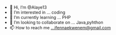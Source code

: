 - 👋 Hi, I’m @Alaye13
- 👀 I’m interested in ... coding
- 🌱 I’m currently learning ... PHP
- 💞️ I’m looking to collaborate on ... Java,pyhthon
- 📫 How to reach me ...ifennaekwenem@gmail.com

<!---
Alaye13/Alaye13 is a ✨ special ✨ repository because its `README.md` (this file) appears on your GitHub profile.
You can click the Preview link to take a look at your changes.
--->
